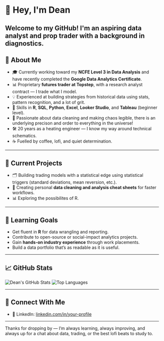 # 👋 Hey, I'm Dean

Welcome to my GitHub! I'm an aspiring data analyst and prop trader with a background in diagnostics.
---

## 🧠 About Me

- 🎓 Currently working toward my **NCFE Level 3 in Data Analysis** and have recently completed the **Google Data Analytics Certificate**.
- 📊 Proprietary **futures trader at Topstep**, with a research analyst contract — I trade what I model.
- 💡 Experienced at building strategies from historical data using stats, pattern recognition, and a lot of grit.
- 🧰 Skills in **R**, **SQL**, **Python**, **Excel**, **Looker Studio**, and **Tableau** (beginner level).
- 🧼 Passionate about data cleaning and making chaos legible, there is an underlying precison and order to everything in the universe!
- 🛠️ 20 years as a heating engineer — I know my way around technical schematics.
- ☕ Fuelled by coffee, lofi, and quiet determination.

---

## 📌 Current Projects

- 🗂️ Building trading models with a statistical edge using statistical triggers (standard deviations, mean reversion, etc.).
- 🧹 Creating personal **data cleaning and analysis cheat sheets** for faster workflows.
- 📊 Exploring the possibilites of R.

---

## 🚀 Learning Goals

- Get fluent in **R** for data wrangling and reporting.
- Contribute to open-source or social-impact analytics projects.
- Gain **hands-on industry experience** through work placements.
- Build a data portfolio that’s as readable as it is useful.

---

## 📈 GitHub Stats

![Dean's GitHub Stats](https://github-readme-stats.vercel.app/api?username=Dr7445&show_icons=true&theme=default&hide_title=true)
![Top Languages](https://github-readme-stats.vercel.app/api/top-langs/?username=Dr7445&layout=compact&theme=default)

---

## 💬 Connect With Me

- 💼 LinkedIn: [linkedin.com/in/your-profile]([https://linkedin.com/in/your-profile](https://www.linkedin.com/in/dean-robinson-b95688349/))


---

Thanks for dropping by — I’m always learning, always improving, and always up for a chat about data, trading, or the best lofi beats to study to.
